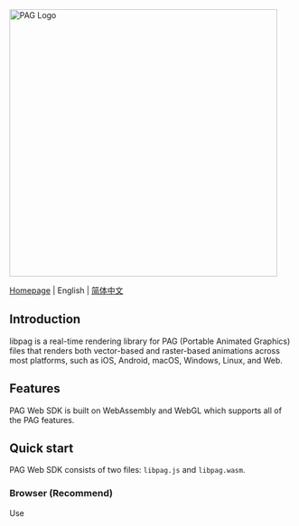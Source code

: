 <img src="https://pag.art/img/readme/logo.png" alt="PAG Logo" width="474"/>

[Homepage](https://pag.art) | English | [简体中文](./README.zh_CN.md)

## Introduction

libpag is a real-time rendering library for PAG (Portable Animated Graphics) files that renders both
vector-based and raster-based animations across most platforms, such as iOS, Android, macOS,
Windows, Linux, and Web.

## Features

PAG Web SDK is built on WebAssembly and WebGL which supports all of the PAG features.

## Quick start

PAG Web SDK consists of two files: `libpag.js` and `libpag.wasm`.

### Browser (Recommend)

Use <script/> to include the library directly, `libpag` will be registered as a global variable.

For production use, we recommend using a specific version number of libpag to avoid unexpected breakage from newer versions:

```html
<script src="https://cdn.jsdelivr.net/npm/libpag@4.1.8/lib/libpag.min.js"></script>
```

You can browse the files of the NPM package at the public CDN [cdn.jsdelivr.net/npm/libpag/](https://cdn.jsdelivr.net/npm/libpag/) , and you can use the keyword `@lastest` to get the lastest version.

The PAG library is also available on other public CDNs that sync with NPM, such as [unpkg](https://unpkg.com/libpag@latest/lib/libpag.min.js).

```html
<canvas class="canvas" id="pag"></canvas>
<script src="https://cdn.jsdelivr.net/npm/libpag@latest/lib/libpag.min.js"></script>
<script>
  window.onload = async () => {
    // Initialize pag webassembly module.
    const PAG = await window.libpag.PAGInit();
    // Fetch pag file data.
    const buffer = await fetch('https://pag.art/file/like.pag').then((response) => response.arrayBuffer());
    // Load the PAGFile from data.
    const pagFile = await PAG.PAGFile.load(buffer);
    // Set canvas size from the PAGFile size.
    const canvas = document.getElementById('pag');
    canvas.width = pagFile.width();
    canvas.height = pagFile.height();
    // Create PAGView.
    const pagView = await PAG.PAGView.init(pagFile, canvas);
    // Play PAGView.
    await pagView.play();
  };
</script>
```

You can use the `locateFile` function to get the path of `libpag.wasm` file. By default, the `libpag.wasm` file is located next to the `libpag.js` file. For example:

```js
const PAG = await window.libpag.PAGInit({
  locateFile: () => {
    if (location.host === 'dev.pag.art') {
      // development environment
      return 'https://dev.pag.art/file/libpag.wasm';
    } else {
      // production environment
      return 'https://pag.art/file/libpag.wasm';
    }
  },
});
```

### EsModule

```bash
$ npm i libpag
```

```js
import { PAGInit } from 'libpag';

PAGInit().then((PAG) => {
  // Initialize pag webassembly module.
});
```

**Note: If you are using ESModule to import PAG Web SDK, you must pack the `libpag.wasm` file manually into the final web program, because the common packing tools usually ignore the wasm file. Then use the `locateFile` function to get the path of the `libpag.wasm` . You also need to upload the `libpag.wasm` file to a server so that users can load it from network.**

There are many kinds of products in the npm package after building. You could read the [doc](./doc/develop-install.md) to know about them.

There is also a [repository](https://github.com/libpag/pag-web) that contains some demos about using PAG Web SDK with HTML / Vue / React / PixiJS.

You can find the API documentation [here](https://pag.art/docs/apis-web.html).

## Browser

| [<img src="https://raw.githubusercontent.com/alrra/browser-logos/master/src/chrome/chrome_48x48.png" alt="Chrome" width="24px" height="24px" />](http://godban.github.io/browsers-support-badges/)<br/>Chrome | [<img src="https://raw.githubusercontent.com/alrra/browser-logos/master/src/safari/safari_48x48.png" alt="Safari" width="24px" height="24px" />](http://godban.github.io/browsers-support-badges/)<br/>Safari | [<img src="https://raw.githubusercontent.com/alrra/browser-logos/master/src/chrome/chrome_48x48.png" alt="Chrome" width="24px" height="24px" />](http://godban.github.io/browsers-support-badges/)<br/>Chrome for Android | [<img src="https://raw.githubusercontent.com/alrra/browser-logos/master/src/safari/safari_48x48.png" alt="Safari" width="24px" height="24px" />](http://godban.github.io/browsers-support-badges/)<br/>Safari on iOS | QQ Browser Mobile |
| ------------------------------------------------------------ | ------------------------------------------------------------ | ------------------------------------------------------------ | ------------------------------------------------------------ | ----------------- |
| Chrome >= 69                                                 | Safari >= 11.3                                               | Android >= 7.0                                               | iOS >= 11.3                                                  | last 2 versions   |

More compatible versions are coming soon.

## Roadmap

Please visit [here](https://github.com/Tencent/libpag/wiki/PAG-Web-roadmap) to see the roadmap of the PAG Web SDK.

## Development

First, make sure you have installed all the tools and dependencies listed in the [README.md](../README.md#Development) located in the project root directory.

### Dependency Management

Then run the following command to install required node modules:

```bash
$ npm install
```

### Build (Debug)

Execute `build.sh debug` to get `libpag.wasm` file.

```bash
# ./web/script/
$ cd script
$ chmod +x ./build.sh
$ ./build.sh debug
```

Build Typescript file.

```bash
# ./web/
$ npm run dev
```

Start HTTP server.

```bash
# ./
$ emrun --browser chrome --serve_root . --port 8081 ./web/demo/index.html
```

### Build (Release)

```bash
# ./web/script
$ cd script
$ chmod +x ./build.sh
$ ./build.sh
```

### Build with CLion

Create a new build target in CLion, and use the following **CMake options**（find them under **CLion** > **Preferences** > **Build, Execution, Deployment** > **CMake**）

```
CMAKE_TOOLCHAIN_FILE=path/to/emscripten/emscripten/version/cmake/Modules/Platform/Emscripten.cmake
```

### Test

Build release version

```bash
$ cd script & ./build.sh
```

Start test HTTP server.

```bash
$ npm run server
```

Start cypress test.

```bash
$ npm run test
```

